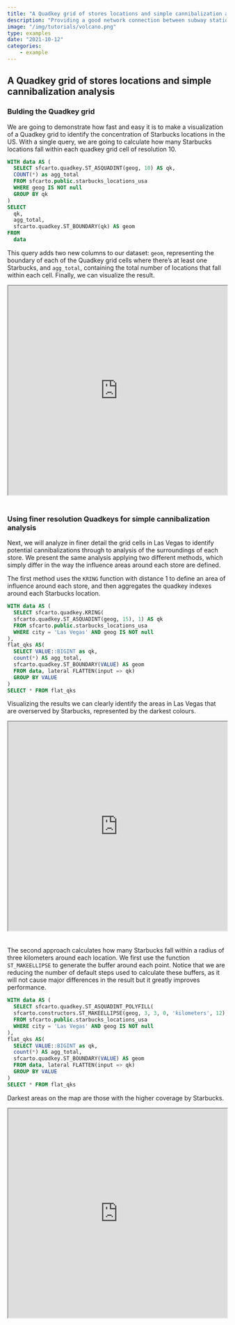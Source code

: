```yaml
---
title: "A Quadkey grid of stores locations and simple cannibalization analysis"
description: "Providing a good network connection between subway stations is critical to ensure an efficient mobility system in big areas. Let's imagine we need to design a well-distributed subway network to connect the stations of a brand-new subway system. A simple and effective solution to this problem is to build a Delaunay triangulation of the predefined stations, which ensures a good connection distribution."
image: "/img/tutorials/volcano.png"
type: examples
date: "2021-10-12"
categories:
    - example
---
```


## A Quadkey grid of stores locations and simple cannibalization analysis

### Bulding the Quadkey grid

We are going to demonstrate how fast and easy it is to make a visualization of a Quadkey grid to identify the concentration of Starbucks locations in the US.
With a single query, we are going to calculate how many Starbucks locations fall within each quadkey grid cell of resolution 10.

```sql
WITH data AS (
  SELECT sfcarto.quadkey.ST_ASQUADINT(geog, 10) AS qk,
  COUNT(*) as agg_total
  FROM sfcarto.public.starbucks_locations_usa
  WHERE geog IS NOT null
  GROUP BY qk
)
SELECT
  qk, 
  agg_total,
  sfcarto.quadkey.ST_BOUNDARY(qk) AS geom
FROM
  data
```

This query adds two new columns to our dataset: `geom`, representing the boundary of each of the Quadkey grid cells where there’s at least one Starbucks, and `agg_total`, containing the total number of locations that fall within each cell. Finally, we can visualize the result. 

<iframe height=480px width=100% style='margin-bottom:20px' src="https://public.carto.com/builder/ad949347-876c-4ea0-88df-e4113e5dcc91" title="Starbucks locations in the US aggregated in an quadkey grid of resolution 10."></iframe>

### Using finer resolution Quadkeys for simple cannibalization analysis

Next, we will analyze in finer detail the grid cells in Las Vegas to identify potential cannibalizations through to analysis of the surroundings of each store. We present the same analysis applying two different methods, which simply differ in the way the influence areas around each store are defined.

The first method uses the `KRING` function with distance 1 to define an area of influence around each store, and then aggregates the quadkey indexes around each Starbucks location.

```sql
WITH data AS (
  SELECT sfcarto.quadkey.KRING(
  sfcarto.quadkey.ST_ASQUADINT(geog, 15), 1) AS qk
  FROM sfcarto.public.starbucks_locations_usa
  WHERE city = 'Las Vegas' AND geog IS NOT null
),
flat_qks AS(
  SELECT VALUE::BIGINT as qk,
  count(*) AS agg_total, 
  sfcarto.quadkey.ST_BOUNDARY(VALUE) AS geom
  FROM data, lateral FLATTEN(input => qk)
  GROUP BY VALUE
)
SELECT * FROM flat_qks
```

Visualizing the results we can clearly identify the areas in Las Vegas that are overserved by Starbucks, represented by the darkest colours.

<iframe height=480px width=100% style='margin-bottom:20px' src="https://public.carto.com/builder/2834aa81-96c0-4e00-b5bb-5a92c85a1caa" title="Starbucks locations around Las Vegas aggregated in an Quadkey grid of resolution 15 by using krings."></iframe>

The second approach calculates how many Starbucks fall within a radius of three kilometers around each location. We first use the function `ST_MAKEELLIPSE` to generate the buffer around each point. Notice that we are reducing the number of default steps used to calculate these buffers, as it will not cause major differences in the result but it greatly improves performance.

```sql
WITH data AS (
  SELECT sfcarto.quadkey.ST_ASQUADINT_POLYFILL(
  sfcarto.constructors.ST_MAKEELLIPSE(geog, 3, 3, 0, 'kilometers', 12), 15) AS qk
  FROM sfcarto.public.starbucks_locations_usa
  WHERE city = 'Las Vegas' AND geog IS NOT null
),
flat_qks AS(
  SELECT VALUE::BIGINT as qk,
  count(*) AS agg_total, 
  sfcarto.quadkey.ST_BOUNDARY(VALUE) AS geom
  FROM data, lateral FLATTEN(input => qk)
  GROUP BY VALUE
)
SELECT * FROM flat_qks
```

Darkest areas on the map are those with the higher coverage by Starbucks.

<iframe height=480px width=100% style='margin-bottom:20px' src="https://public.carto.com/builder/6f911e00-6328-47a8-8145-92a0f9f2d24c" title="Starbucks locations around Las Vegas aggregated in an Quadkey grid of resolution 15 by using ellipses."></iframe>